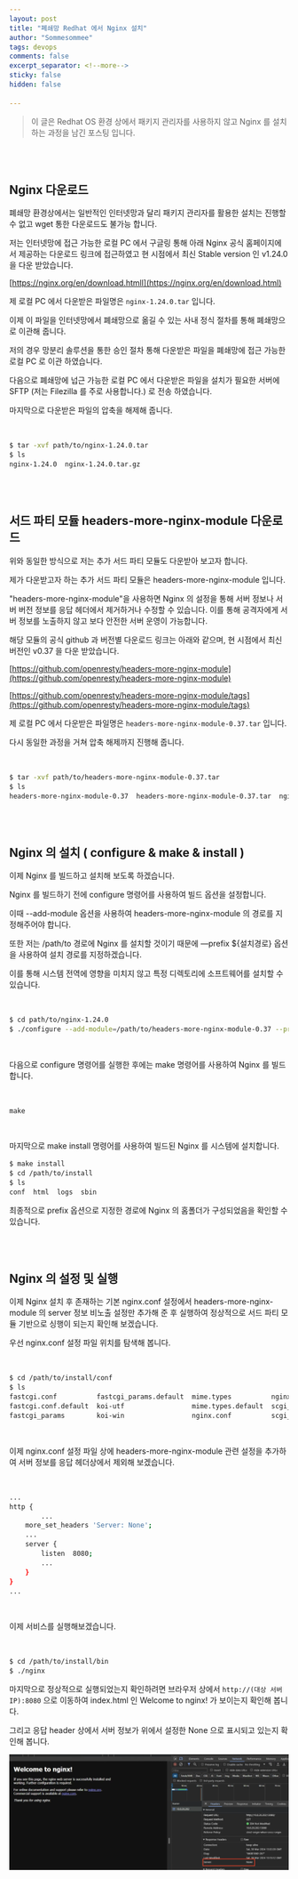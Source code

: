 ```yaml
---
layout: post
title: "폐쇄망 Redhat 에서 Nginx 설치"
author: "Sommesommee"
tags: devops
comments: false
excerpt_separator: <!--more-->
sticky: false
hidden: false

---
```


> 이 글은 Redhat OS 환경 상에서  패키지 관리자를 사용하지 않고 Nginx 를 설치하는 과정을 남긴 포스팅 입니다.
>

<br/>

<br/>

<!--more-->

## Nginx 다운로드

폐쇄망 환경상에서는 일반적인 인터넷망과 달리 패키지 관리자를 활용한 설치는 진행할 수 없고 wget 통한 다운로드도 불가능 합니다.

저는 인터넷망에 접근 가능한 로컬 PC 에서 구글링 통해 아래 Nginx 공식 홈페이지에서 제공하는 다운로드 링크에 접근하였고 현 시점에서 최신 Stable version 인 v1.24.0 을 다운 받았습니다.

[https://nginx.org/en/download.htmll](https://nginx.org/en/download.html)

제 로컬 PC 에서 다운받은 파일명은 `nginx-1.24.0.tar` 입니다.

이제 이 파일을 인터넷망에서 폐쇄망으로 옮길 수 있는 사내 정식 절차를 통해 폐쇄망으로 이관해 줍니다.

저의 경우 망분리 솔루션을 통한 승인 절차 통해 다운받은 파일을 폐쇄망에 접근 가능한 로컬 PC 로 이관 하였습니다.

다음으로 폐쇄망에 넙근 가능한 로컬 PC 에서  다운받은 파일을 설치가 필요한 서버에 SFTP (저는 Filezilla 를 주로 사용합니다.) 로 전송 하였습니다.

마지막으로 다운받은 파일의 압축을 해제해 줍니다.

<br/>

```bash
$ tar -xvf path/to/nginx-1.24.0.tar
$ ls
nginx-1.24.0  nginx-1.24.0.tar.gz
```

<br/>

<br/>

## 서드 파티 모듈 headers-more-nginx-module 다운로드

위와 동일한 방식으로 저는 추가 서드 파티 모듈도 다운받아 보고자 합니다.

제가 다운받고자 하는 추가 서드 파티 모듈은 headers-more-nginx-module 입니다.

"headers-more-nginx-module"을 사용하면 Nginx 의 설정을 통해 서버 정보나 서버 버전 정보를 응답 헤더에서 제거하거나 수정할 수 있습니다. 이를 통해 공격자에게 서버 정보를 노출하지 않고 보다 안전한 서버 운영이 가능합니다.

해당 모듈의 공식 github 과 버전별 다운로드 링크는 아래와 같으며, 현 시점에서 최신 버전인 v0.37 을 다운 받았습니다.

[https://github.com/openresty/headers-more-nginx-module](https://github.com/openresty/headers-more-nginx-module)

[https://github.com/openresty/headers-more-nginx-module/tags](https://github.com/openresty/headers-more-nginx-module/tags)

제 로컬 PC 에서 다운받은 파일명은 `headers-more-nginx-module-0.37.tar` 입니다.

다시 동일한 과정을 거쳐 압축 해제까지 진행해 줍니다.

<br/>

 ```bash
 $ tar -xvf path/to/headers-more-nginx-module-0.37.tar
 $ ls
 headers-more-nginx-module-0.37  headers-more-nginx-module-0.37.tar  nginx-1.24.0  nginx-1.24.0.tar.gz
 ```

<br/>

<br/>

## Nginx 의 설치 ( configure & make & install )

이제 Nginx 를 빌드하고 설치해 보도록 하겠습니다.

Nginx 를 빌드하기 전에 configure 명령어를 사용하여 빌드 옵션을 설정합니다. 

이때 --add-module 옵션을 사용하여 headers-more-nginx-module 의 경로를 지정해주어야 합니다.

또한 저는 /path/to 경로에 Nginx 를 설치할 것이기 때문에 —prefix ${설치경로} 옵션을 사용하여 설치 경로를 지정하겠습니다.

이를 통해 시스템 전역에 영향을 미치지 않고 특정 디렉토리에 소프트웨어를 설치할 수 있습니다.

<br/>

```bash
$ cd path/to/nginx-1.24.0
$ ./configure --add-module=/path/to/headers-more-nginx-module-0.37 --prefix=/path/to/install
```

<br/>

다음으로 configure 명령어를 실행한 후에는 make 명령어를 사용하여 Nginx 를 빌드합니다.

<br/>

```
make
```

<br/>

마지막으로 make install 명령어를 사용하여 빌드된 Nginx 를 시스템에 설치합니다.

```bash
$ make install
$ cd /path/to/install
$ ls
conf  html  logs  sbin
```

최종적으로 prefix 옵션으로 지정한 경로에  Nginx 의 홈폴더가 구성되었음을 확인할 수 있습니다.

<br/>

<br/>

## Nginx 의 설정 및 실행

이제 Nginx 설치 후 존재하는 기본 nginx.conf 설정에서  headers-more-nginx-module  의 server 정보 비노출 설정만 추가해 준 후 실행하여 정상적으로 서드 파티 모듈 기반으로 싱행이 되는지 확인해 보겠습니다.

우선 nginx.conf 설정 파일 위치를 탐색해 봅니다.

<br/>

```bash
$ cd /path/to/install/conf
$ ls
fastcgi.conf          fastcgi_params.default  mime.types          nginx.conf.default   uwsgi_params
fastcgi.conf.default  koi-utf                 mime.types.default  scgi_params          uwsgi_params.default
fastcgi_params        koi-win                 nginx.conf          scgi_params.default  win-utf
```

<br/>

이제 nginx.conf 설정 파일 상에 headers-more-nginx-module 관련 설정을 추가하여 서버 정보를 응답 헤더상에서 제외해 보겠습니다.

<br/>

```bash
...
http {
		...
    more_set_headers 'Server: None';
    ...
    server {
    	listen	8080;
    	...
    }
}
...
```

<br/>

이제 서비스를 실행해보겠습니다.

<br/>

```bash
$ cd /path/to/install/bin
$ ./nginx
```

마지막으로 정상적으로 실행되었는지 확인하려면 브라우저 상에서  `http://(대상 서버 IP):8080` 으로 이동하여 index.html 인 Welcome to nginx! 가 보이는지 확인해 봅니다.

그리고 응답 header 상에서 서버 정보가 위에서 설정한 None 으로 표시되고 있는지 확인해 봅니다.

![대체 텍스트](https://github.com/sommesommee/sommesommee.github.io/blob/master/_images/image_20240330.png?raw=true)

<br/>

<br/>
